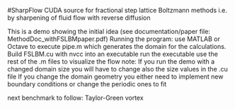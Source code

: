 #SharpFlow
CUDA source for fractional step lattice Boltzmann methods i.e. by sharpening of fluid flow with reverse diffusion

This is a demo showing the initial idea (see documentation/paper file: MethodDoc_withFSLBMpaper.pdf)
Running the program:
use MATLAB or Octave to execute pipe.m which generates the domain for the calculations.
Build FSLBM.cu with nvcc into an executable
run the executable
use the rest of the .m files to visualize the flow
note:
  If you run the demo with a changed domain size you will have to change also the size values in the .cu file
  If you change the domain geometry you either need to implement new boundary conditions or change the periodic ones to fit
  
  next benchmark to follow: Taylor-Green vortex
